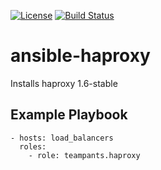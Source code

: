 [![License](http://img.shields.io/:license-apache-blue.svg)](http://www.apache.org/licenses/LICENSE-2.0.html)
[![Build Status](https://travis-ci.org/teampants/ansible-haproxy.svg?branch=develop)](https://travis-ci.org/teampants/ansible-haproxy)
# ansible-haproxy
Installs haproxy 1.6-stable

## Example Playbook

    - hosts: load_balancers
      roles:
        - role: teampants.haproxy
